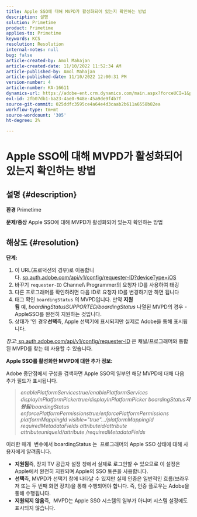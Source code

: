```yaml
---
title: Apple SSO에 대해 MVPD가 활성화되어 있는지 확인하는 방법
description: 설명
solution: Primetime
product: Primetime
applies-to: Primetime
keywords: KCS
resolution: Resolution
internal-notes: null
bug: false
article-created-by: Amol Mahajan
article-created-date: 11/10/2022 11:52:34 AM
article-published-by: Amol Mahajan
article-published-date: 11/10/2022 12:00:31 PM
version-number: 4
article-number: KA-16611
dynamics-url: https://adobe-ent.crm.dynamics.com/main.aspx?forceUCI=1&pagetype=entityrecord&etn=knowledgearticle&id=bf3d7b27-ee60-ed11-9561-6045bd006268
exl-id: 2fb07db1-ba23-4ae0-948e-45a9de9f4b7f
source-git-commit: 025ddfc3595ce4a64e4d3caab2b611a6558b82ea
workflow-type: tm+mt
source-wordcount: '305'
ht-degree: 2%

---
```


# Apple SSO에 대해 MVPD가 활성화되어 있는지 확인하는 방법

## 설명 {#description}

<b>환경</b>
Primetime


<b>문제/증상</b>
Apple SSO에 대해 MVPD가 활성화되어 있는지 확인하는 방법


## 해상도 {#resolution}

<b>단계:</b>
1. 이 URL(프로덕션의 경우)로 이동합니다. [sp.auth.adobe.com/api/v1/config/requester-ID?deviceType=iOS](http://sp.auth.adobe.com/api/v1/config/ABC?deviceType=iOS)
2. 바꾸기 `requester-ID` Channel\ Programmer의 요청자 ID를 사용하여 태깅
3. 다른 프로그래머를 확인하려면 다음 ID로 요청자 ID를 변경하기만 하면 됩니다
4. 태그 확인 `boardingStatus` 의<b> </b>MVPD입니다. 만약 <b>지원됨</b> 예, *boardingStatusSUPPORTED/boardingStatus* 나열된 MVPD의 경우 - AppleSSO를 완전히 지원하는 것입니다.
5. 상태가 &#39;인 경우<b>선택</b>즉, Apple 선택기에 표시되지만 실제로 Adobe을 통해 표시됩니다.


*참고:*[ sp.auth.adobe.com/api/v1/config/requester-ID](http://sp.auth.adobe.com/api/v1/config/ABC?deviceType=iOS) 은 채널/프로그래머와 통합된 MVPD를 찾는 데 사용할 수 있습니다.

<b>Apple SSO를 활성화한 MVPD에 대한 추가 정보:</b>

Adobe 종단점에서 구성을 검색하면 Apple SSO의 일부인 해당 MVPD에 대해 다음 추가 필드가 표시됩니다.


> *enablePlatformServicestrue/enablePlatformServices
> displayInPlatformPickertrue/displayInPlatformPicker
> boardingStatus<b>지원됨</b>/boardingStatus
> enforcePlatformPermissionstrue/enforcePlatformPermissions
> platformMappingId visible=&quot;true&quot;.../platformMappingId
> requiredMetadataFields
> attributeid/attribute
> attributeuniqueId/attribute
> /requiredMetadataFields*


이러한 매개 &#x200B; 변수에서 boardingStatus 는 &#x200B; 프로그래머의 Apple SSO 상태에 대해 사용자에게 알려줍니다.

- <b>지원됨</b>즉&#x200B;, 장치 TV 공급자 설정 창에서 실제로 로그인할 수 있으므로 이 설정은 Apple에서 완전히 지원되며 Apple의 SSO 토큰을 사용합니다.
- <b>선택</b>즉&#x200B;, MVPD가 선택기 창에 나타날 수 있지만 실제 인증은 일반적인 흐름(브라우저 또는 두 번째 화면 장치)을 통해 수행되어야 합니다. 즉, 인증 플로우는 Adobe을 통해 수행됩니다.
- <b>지원되지 않음</b>즉, &#x200B; MVPD는 Apple SSO 시스템의 일부가 아니며 시스템 설정에도 표시되지 않습니다.
